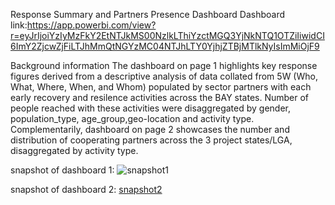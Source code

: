 Response Summary and Partners Presence Dashboard
Dashboard link:https://app.powerbi.com/view?r=eyJrIjoiYzIyMzFkY2EtNTJkMS00NzlkLThiYzctMGQ3YjNkNTQ1OTZiIiwidCI6ImY2ZjcwZjFiLTJhMmQtNGYzMC04NTJhLTY0YjhjZTBjMTlkNyIsImMiOjF9

Background information
The dashboard on page 1 highlights key response figures derived from a descriptive analysis of data collated from 5W (Who, What, Where, When, and Whom) populated by sector partners with each early recovery and resilence activities across the BAY states. Number of people reached with these activities were disaggregated by gender, population_type, age_group,geo-location and activity type.
Complementarily, dashboard on page 2 showcases the number and distribution of cooperating partners across the 3 project states/LGA, disaggregated by activity type.

snapshot of dashboard 1: ![snapshot1](https://github.com/user-attachments/assets/950c3ce3-5ead-4f41-bbd6-b156894ca8f0)

snapshot of dashboard 2: [snapshot2](https://github.com/user-attachments/assets/e26a1bf0-ed4a-44b0-9f8f-4ed33cbfdbd3)
